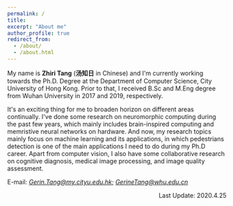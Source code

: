 ```yaml
---
permalink: /
title: 
excerpt: "About me"
author_profile: true
redirect_from: 
  - /about/
  - /about.html
---
```


My name is **Zhiri Tang** (**汤知日** in Chinese) and I'm currently working towards the Ph.D. Degree at the Department of Computer Science, City University of Hong Kong. Prior to that, I received B.Sc and M.Eng degree from Wuhan University in 2017 and 2019, respectively.

It's an exciting thing for me to broaden horizon on different areas continually. I've done some research on neuromorphic computing during the past few years, which mainly includes brain-inspired computing and memristive neural networks on hardware. And now, my research topics mainly focus on machine learning and its applications, in which pedestrians detection is one of the main applications I need to do during my Ph.D career. Apart from computer vision, I also have some collaborative research on cognitive diagnosis, medical image processing, and image quality assessment.


E-mail: *Gerin.Tang@my.cityu.edu.hk*; *GerineTang@whu.edu.cn*

<p align="right"> Last Update: 2020.4.25 </p>
